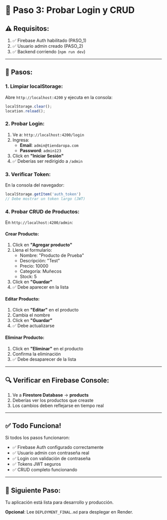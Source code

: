 # 🧪 Paso 3: Probar Login y CRUD

## ⚠️ Requisitos:

1. ✅ Firebase Auth habilitado (PASO_1)
2. ✅ Usuario admin creado (PASO_2)
3. ✅ Backend corriendo (`npm run dev`)

---

## 🚀 Pasos:

### 1. Limpiar localStorage:

Abre `http://localhost:4200` y ejecuta en la consola:

```javascript
localStorage.clear();
location.reload();
```

### 2. Probar Login:

1. Ve a: `http://localhost:4200/login`
2. Ingresa:
   - **Email**: `admin@tiendaropa.com`
   - **Password**: `admin123`
3. Click en **"Iniciar Sesión"**
4. ✅ Deberías ser redirigido a `/admin`

### 3. Verificar Token:

En la consola del navegador:

```javascript
localStorage.getItem('auth_token')
// Debe mostrar un token largo (JWT)
```

### 4. Probar CRUD de Productos:

En `http://localhost:4200/admin`:

#### Crear Producto:
1. Click en **"Agregar producto"**
2. Llena el formulario:
   - Nombre: "Producto de Prueba"
   - Descripción: "Test"
   - Precio: 10000
   - Categoría: Muñecos
   - Stock: 5
3. Click en **"Guardar"**
4. ✅ Debe aparecer en la lista

#### Editar Producto:
1. Click en **"Editar"** en el producto
2. Cambia el nombre
3. Click en **"Guardar"**
4. ✅ Debe actualizarse

#### Eliminar Producto:
1. Click en **"Eliminar"** en el producto
2. Confirma la eliminación
3. ✅ Debe desaparecer de la lista

---

## 🔍 Verificar en Firebase Console:

1. Ve a **Firestore Database** → **products**
2. Deberías ver los productos que creaste
3. Los cambios deben reflejarse en tiempo real

---

## ✅ Todo Funciona!

Si todos los pasos funcionaron:
- ✅ Firebase Auth configurado correctamente
- ✅ Usuario admin con contraseña real
- ✅ Login con validación de contraseña
- ✅ Tokens JWT seguros
- ✅ CRUD completo funcionando

---

## 🎉 Siguiente Paso:

Tu aplicación está lista para desarrollo y producción.

**Opcional**: Lee `DEPLOYMENT_FINAL.md` para desplegar en Render.
